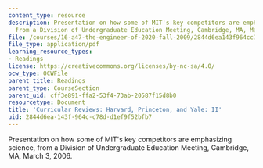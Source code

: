 ```yaml
---
content_type: resource
description: Presentation on how some of MIT's key competitors are emphasizing science,
  from a Division of Undergraduate Education Meeting, Cambridge, MA, March 3, 2006.
file: /courses/16-a47-the-engineer-of-2020-fall-2009/2844d6ea143f964cc78dd1ef9f52bfb7_MIT16_A47F09_read2.pdf
file_type: application/pdf
learning_resource_types:
- Readings
license: https://creativecommons.org/licenses/by-nc-sa/4.0/
ocw_type: OCWFile
parent_title: Readings
parent_type: CourseSection
parent_uid: cff3e891-ffa2-53f4-73ab-20587f15d8b0
resourcetype: Document
title: 'Curricular Reviews: Harvard, Princeton, and Yale: II'
uid: 2844d6ea-143f-964c-c78d-d1ef9f52bfb7
---
```

Presentation on how some of MIT's key competitors are emphasizing science, from a Division of Undergraduate Education Meeting, Cambridge, MA, March 3, 2006.
